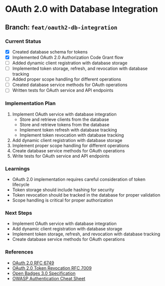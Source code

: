 # OAuth 2.0 with Database Integration

## Branch: `feat/oauth2-db-integration`

### Current Status
- [x] Created database schema for tokens
- [x] Implemented OAuth 2.0 Authorization Code Grant flow
- [ ] Added dynamic client registration with database storage
- [ ] Implemented token storage, refresh, and revocation with database tracking
- [ ] Added proper scope handling for different operations
- [ ] Created database service methods for OAuth operations
- [ ] Written tests for OAuth service and API endpoints

### Implementation Plan
1. Implement OAuth service with database integration
   - Store and retrieve clients from the database
   - Store and retrieve tokens from the database
   - Implement token refresh with database tracking
   - Implement token revocation with database tracking
2. Add dynamic client registration with database storage
3. Implement proper scope handling for different operations
4. Create database service methods for OAuth operations
5. Write tests for OAuth service and API endpoints

### Learnings
- OAuth 2.0 implementation requires careful consideration of token lifecycle
- Token storage should include hashing for security
- Token revocation should be tracked in the database for proper validation
- Scope handling is critical for proper authorization

### Next Steps
- Implement OAuth service with database integration
- Add dynamic client registration with database storage
- Implement token storage, refresh, and revocation with database tracking
- Create database service methods for OAuth operations

### References
- [OAuth 2.0 RFC 6749](https://tools.ietf.org/html/rfc6749)
- [OAuth 2.0 Token Revocation RFC 7009](https://tools.ietf.org/html/rfc7009)
- [Open Badges 3.0 Specification](https://www.imsglobal.org/spec/ob/v3p0/)
- [OWASP Authentication Cheat Sheet](https://cheatsheetseries.owasp.org/cheatsheets/Authentication_Cheat_Sheet.html)
